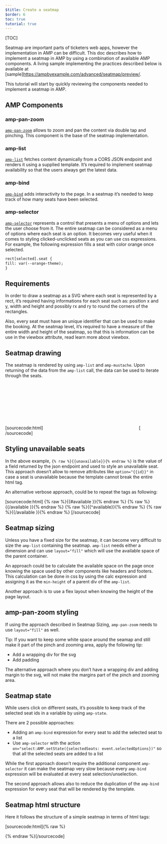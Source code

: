 ```yaml
---
$title: Create a seatmap
$order: 6
toc: true
tutorial: true
---
```


[TOC]



Seatmap are important parts of ticketers web apps, however the implementation in AMP can be difficult. This doc describes how to implement a seatmap in AMP by using a combination of available AMP components.
A living sample implementing the practices described below is available at [sample]https://ampbyexample.com/advanced/seatmap/preview/.

This tutorial will start by quickly reviewing the components needed to implement a seatmap in AMP.

## AMP Components

### amp-pan-zoom
[`amp-pan-zoom`](/docs/reference/components/amp-pan-zoom.html) allows to zoom and pan the content via double tap and pinching. This component is the base of the seatmap implementation.

### amp-list
[`amp-list`](/docs/reference/components/amp-list.html) fetches content dynamically from a CORS JSON endpoint and renders it using a supplied template. It’s required to implement seatmap availability so that the users always get the latest data.

### amp-bind
[`amp-bind`](/docs/reference/components/amp-bind.html) adds interactivity to the page. In a seatmap it’s needed to keep track of how many seats have been selected.

### amp-selector
[`amp-selector`](/docs/reference/components/amp-selector.html) represents a control that presents a menu of options and lets the user choose from it. The entire seatmap can be considered as a menu of options where each seat is an option. It becomes very useful when it comes to styling clicked-unclicked seats as you can use css expressions. For example, the following expression fills a seat with color orange once selected.

```html
rect[selected].seat {
fill: var(--orange-theme);
}
```

## Requirements
In order to draw a seatmap as a SVG where each seat is represented by a rect, it’s required having informations for each seat such as: position x and y, width and height and possibly rx and ry to round the corners of the rectangles.

Also, every seat must have an unique identifier that can be used to make the booking. At the seatmap level, it’s required to have a measure of the entire width and height of the seatmap, so that this is information can be use in the viewbox attribute, read learn more about viewbox.

## Seatmap drawing
The seatmap is rendered by using `amp-list` and `amp-mustache`. Upon returning of the data from the `amp-list` call, the data can be used to iterate through the seats.

[​sourcecode:html]
<svg preserveAspectRatio="xMidYMin slice" viewBox="0 0 {{width}} {{height}}">
{% raw %}{{#seats}}{% endraw %}
<rect option="{{id}}" role="button" tabindex="0" class="seat {{unavailable}}" x="{{x}}" y="{{y}}" width="{{width}}" height="{{height}}" rx="{{rx}}" ry="{{ry}}"/>
{% raw %}{{/seats}}{% endraw %}
</svg>
[​/sourcecode]

## Styling unavailable seats
In the above example, `{% raw %}{{unavailable}}{% endraw %}` is the value of a field returned by the json endpoint and used to style an unavailable seat. This approach doesn’t allow to remove attributes like `option="{{id}}"` in case a seat is unavailable because the template cannot break the entire html tag.

An alternative verbose approach, could be to repeat the tags as following:

[sourcecode:html]
{% raw %}{{#available }}{% endraw %}
<rect option="{{id}}" role="button" tabindex="0" class="seat" x="{{x}}" y="{{y}}" width="{{width}}" height="{{height}}" rx="{{rx}}" ry="{{ry}}"/>
{% raw %}{{/available }}{% endraw %}
{% raw %}{{^available}}{% endraw %}
<rect role="button" tabindex="0" class="seat unavailable" x="{{x}}" y="{{y}}" width="{{width}}" height="{{height}}" rx="{{rx}}" ry="{{ry}}"/>
{% raw %}{{/available }}{% endraw %}
[​/sourcecode]

## Seatmap sizing
Unless you have a fixed size for the seatmap, it can become very difficult to size the `amp-list` containing the seatmap. `amp-list` needs either a dimension and can use `layout="fill"` which will use the available space of the parent container.

An approach could be to calculate the available space on the page once knowing the space used by other components like headers and footers. This calculation can be done in css by using the calc expression and assigning it as the `min-height` of a parent div of the `amp-list`.

Another approach is to use a flex layout when knowing the height of the page layout.

## amp-pan-zoom styling
If using the approach described in Seatmap Sizing, `amp-pan-zoom` needs to use `layout="fill"` as well.

Tip: If you want to keep some white space around the seamap and still make it part of the pinch and zooming area, apply the following tip:

- Add a wrapping div for the svg
- Add padding

The alternative approach where you don’t have a wrapping div and adding margin to the svg, will not make the margins part of the pinch and zooming area.

## Seatmap state
While users click on different seats, it’s possible to keep track of the selected seat ids in a variable by using `amp-state`.

There are 2 possible approaches:
- Adding an `amp-bind` expression for every seat to add the selected seat to a list
- Use `amp-selector` with the action `on="select:AMP.setState({selectedSeats: event.selectedOptions})"` so that all the selected seats are added to a list

While the first approach doesn’t require the additional component `amp-selector` it can make the seatmap very slow because every `amp-bind` expression will be evaluated at every seat selection/unselection.

The second approach allows also to reduce the duplication of the `amp-bind` expression for every seat that will be rendered by the template.

## Seatmap html structure

Here it follows the structure of a simple seatmap in terms of html tags:

[​sourcecode:html]{% raw %}
<div class="seatmap-container">
<amp-list layout="fill" src="/json/seats.json" items="." single-item noloading>
<template type="amp-mustache">
<amp-pan-zoom layout="fill" class="seatmap">
<amp-selector multiple on="select:AMP.setState({
       selectedSeats: event.selectedOptions
   })" layout="fill">
<div class="svg-container">
<svg preserveAspectRatio="xMidYMin slice" viewBox="0 0 {{width}} {{height}}">
{{#seats}}
<rect option="{{id}}" role="button"
 tabindex="0" class="seat {{unavailable}}"
x="{{x}}" y="{{y}}"
width="{{width}}" height="{{height}}"
rx="{{rx}}" ry="{{ry}}"/>
{{/seats}}
</svg>
</div>
</amp-selector>
</amp-pan-zoom>
</template>
</amp-list>
</div>
{% endraw %}[/​sourcecode]
